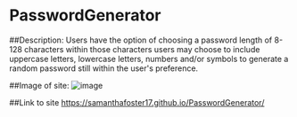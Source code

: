 # PasswordGenerator

##Description:
Users have the option of choosing a password length of 8-128 characters within those characters users may choose to include uppercase letters, lowercase letters, numbers and/or symbols to generate a random password still within the user's preference.

##Image of site:
![image](https://user-images.githubusercontent.com/68489432/92479839-1068d580-f1b2-11ea-89ec-8a336ea18ed5.png)

##Link to site
https://samanthafoster17.github.io/PasswordGenerator/
